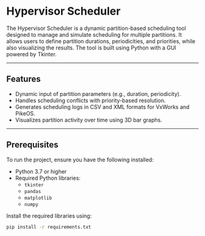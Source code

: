 # Hypervisor Scheduler

The Hypervisor Scheduler is a dynamic partition-based scheduling tool designed to manage and simulate scheduling for multiple partitions. It allows users to define partition durations, periodicities, and priorities, while also visualizing the results. The tool is built using Python with a GUI powered by Tkinter.

---

## Features
- Dynamic input of partition parameters (e.g., duration, periodicity).
- Handles scheduling conflicts with priority-based resolution.
- Generates scheduling logs in CSV and XML formats for VxWorks and PikeOS.
- Visualizes partition activity over time using 3D bar graphs.

---

## Prerequisites
To run the project, ensure you have the following installed:
- Python 3.7 or higher
- Required Python libraries:
  - `tkinter`
  - `pandas`
  - `matplotlib`
  - `numpy`

Install the required libraries using:
```bash
pip install -r requirements.txt
